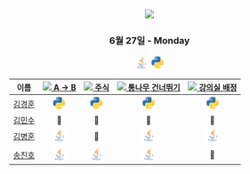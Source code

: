 <div align="center">
  <h3><img src="https://images.velog.io/images/kyle/post/b43968c8-412e-4bad-9e02-805bd14d5445/what-is-an-algorithm.png" height="300"/></h3>

  ### <center>**6월 27일 - Monday**</center>
  <!--Java-->
  <img src="https://raw.githubusercontent.com/vscode-icons/vscode-icons/master/icons/file_type_jar.svg" height="25"/>
  <!--Python-->
  <img src="https://raw.githubusercontent.com/vscode-icons/vscode-icons/master/icons/file_type_python.svg" height="25"/>

  <!--문제를 풀었으면 위의 아이콘을 복사해서 붙여넣기-->
  <!--링크 삽입할 때 Forked Repo(개인 저장소)가 아닌 Remote Repo(원본 저장소) 주소를 붙여넣을 것-->
  |이름|[<img src="https://d2gd6pc034wcta.cloudfront.net/tier/9.svg" height="12"> A → B](https://www.acmicpc.net/problem/16953)|[<img src="https://d2gd6pc034wcta.cloudfront.net/tier/9.svg" height="12"> 주식](https://www.acmicpc.net/problem/11501)|[<img src="https://d2gd6pc034wcta.cloudfront.net/tier/10.svg" height="12"> 통나무 건너뛰기](https://www.acmicpc.net/problem/11497)|[<img src="https://d2gd6pc034wcta.cloudfront.net/tier/11.svg" height="12"> 강의실 배정](https://www.acmicpc.net/problem/11000)|
  |:---:|:---:|:---:|:---:|:---:|
  |[김경훈](https://github.com/khoon-git)|[<img src="https://raw.githubusercontent.com/vscode-icons/vscode-icons/master/icons/file_type_python.svg" height="25"/>](./BOJ16953_KH.py)|[<img src="https://raw.githubusercontent.com/vscode-icons/vscode-icons/master/icons/file_type_python.svg" height="25"/>](./BOJ11501_KH.py)|[<img src="https://raw.githubusercontent.com/vscode-icons/vscode-icons/master/icons/file_type_python.svg" height="25"/>](./BOJ11497_KH.py)|[<img src="https://raw.githubusercontent.com/vscode-icons/vscode-icons/master/icons/file_type_python.svg" height="25"/>](./BOJ11000_KH.py)|
  |[김민수](https://github.com/Minsu9130)|🧠|🧠|🧠|🧠|
  |[김병훈](https://github.com/hunibottle)|[<img src="https://raw.githubusercontent.com/vscode-icons/vscode-icons/master/icons/file_type_jar.svg" height="25"/>](./BOJ16953_BH.java)|🧠|[<img src="https://raw.githubusercontent.com/vscode-icons/vscode-icons/master/icons/file_type_jar.svg" height="25"/>](./BOJ11497_BH.java)|[<img src="https://raw.githubusercontent.com/vscode-icons/vscode-icons/master/icons/file_type_jar.svg" height="25"/>](./BOJ11000BH.java)|
  |[송진호](https://github.com/sth4881)|[<img src="https://raw.githubusercontent.com/vscode-icons/vscode-icons/master/icons/file_type_jar.svg" height="25"/>](./BOJ16953_JH.md)|[<img src="https://raw.githubusercontent.com/vscode-icons/vscode-icons/master/icons/file_type_jar.svg" height="25"/>](./BOJ11501_JH.md)|[<img src="https://raw.githubusercontent.com/vscode-icons/vscode-icons/master/icons/file_type_jar.svg" height="25"/>](./BOJ11497_JH.md)|🧠|
</div>
